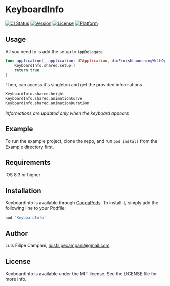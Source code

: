 # KeyboardInfo

[![CI Status](http://img.shields.io/travis/luis.silva@ilegra.com/KeyboardInfo.svg?style=flat)](https://travis-ci.org/luis.silva@ilegra.com/KeyboardInfo)
[![Version](https://img.shields.io/cocoapods/v/KeyboardInfo.svg?style=flat)](http://cocoapods.org/pods/KeyboardInfo)
[![License](https://img.shields.io/cocoapods/l/KeyboardInfo.svg?style=flat)](http://cocoapods.org/pods/KeyboardInfo)
[![Platform](https://img.shields.io/cocoapods/p/KeyboardInfo.svg?style=flat)](http://cocoapods.org/pods/KeyboardInfo)

## Usage

All you need to is add the setup to `AppDelegate`
```swift
func application(_ application: UIApplication, didFinishLaunchingWithOptions launchOptions: [UIApplicationLaunchOptionsKey: Any]?) -> Bool {
    KeyboardInfo.shared.setup()
    return true
}
```

Then, can access it's singleton and get the provided informations
```swift
KeyboardInfo.shared.height
KeyboardInfo.shared.animationCurve
KeyboardInfo.shared.animationDuration
```
*Informations are updated only when the keyboard appears*
## Example

To run the example project, clone the repo, and run `pod install` from the Example directory first.

## Requirements
iOS 8.3 or higher

## Installation

KeyboardInfo is available through [CocoaPods](http://cocoapods.org). To install
it, simply add the following line to your Podfile:

```ruby
pod 'KeyboardInfo'
```

## Author

Luis Filipe Campani, luisfilipecampani@gmail.com

## License

KeyboardInfo is available under the MIT license. See the LICENSE file for more info.

